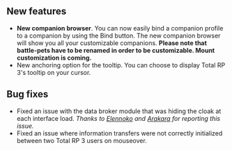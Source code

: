 ## New features

* **New companion browser**. You can now easily bind a companion profile to a companion by using the Bind button. The new companion browser will show you all your customizable companions. **Please note that battle-pets have to be renamed in order to be customizable. Mount customization is coming.**
* New anchoring option for the tooltip. You can choose to display Total RP 3's tooltip on your cursor.

## Bug fixes

* Fixed an issue with the data broker module that was hiding the cloak at each interface load. _Thanks to [Elennoko] and [Arakara] for reporting this issue._
* Fixed an issue where information transfers were not correctly initialized between two Total RP 3 users on mouseover.


[Elennoko]: http://www.curse.com/addons/wow/total-rp-3#c128
[Arakara]: http://forums.telkostrasz.be/thread-1036-post-6460.html